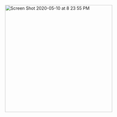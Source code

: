 <img width="353" alt="Screen Shot 2020-05-10 at 8 23 55 PM" src="https://user-images.githubusercontent.com/57469926/81516126-7de82080-92fc-11ea-8388-a5555d6aab0b.png">

